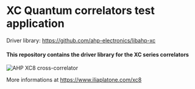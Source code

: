 # XC Quantum correlators test application

Driver library: https://github.com/ahp-electronics/libahp-xc

#### This repository contains the driver library for the XC series correlators

![AHP XC8 cross-correlator](https://iliaplatone.com/Pictures/XC8_small.png "XC8")

More informations at https://www.iliaplatone.com/xc8
